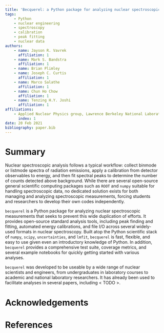 ```yaml
---
title: 'Becquerel: a Python package for analyzing nuclear spectroscopic measurements'
tags:
    - Python
    - nuclear engineering
    - spectroscopy
    - calibration
    - peak fitting
    - nuclear data
authors:
    - name: Jayson R. Vavrek
      affiliation: 1
    - name: Mark S. Bandstra
      affiliation: 1
    - name: Brian Plimley
    - name: Joseph C. Curtis
      affiliation: 1
    - name: Marco Salathe
      affiliation: 1
    - name: Chun Ho Chow
      affiliation: 1
    - name: Tenzing H.Y. Joshi
      affiliation: 1
affiliations:
    - Applied Nuclear Physics group, Lawrence Berkeley National Laboratory
      index: 1
date: 20 Feb 2021
bibliography: paper.bib
---
```


# Summary
Nuclear spectroscopic analysis follows a typical workflow: collect binmode or listmode spectra of radiation emissions, apply a calibration from detector observables to energy, and then fit spectral peaks to determine the number of counts detected above background. While there are several open-source general scientific computing packages such as ``ROOT`` and ``numpy`` suitable for handling spectroscopic data, no dedicated solution exists for both managing and analyzing spectroscopic measurements, forcing students and researchers to develop their own codes independently.

``becquerel`` is a Python package for analyzing nuclear spectroscopic measurements that seeks to prevent this wide duplication of efforts. It provides open-source standard analysis tools, including peak finding and fitting, automated energy calibrations, and file I/O across several widely-used formats in nuclear spectroscopy. Built atop the Python scientific stack of ``numpy``, ``scipy``, ``uncertainties``, and ``lmfit``, ``becquerel`` is fast, flexible, and easy to use given even an introductory knowledge of Python. In addition, ``becquerel`` provides a comprehensive test suite, coverage metrics, and several example notebooks for quickly getting started with various analyses.

``becquerel`` was developed to be useable by a wide range of nuclear scientists and engineers, from undergraduates in laboratory courses to academic and national laboratory researchers. It has already been used to facilitate analyses in several papers, including < TODO >.

# Acknowledgements

# References
